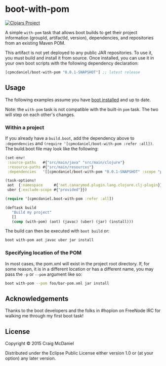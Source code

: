 # boot-with-pom

[![Clojars Project](http://clojars.org/cpmcdaniel/boot-with-pom/latest-version.svg)](http://clojars.org/cpmcdaniel/boot-with-pom)

A simple `with-pom` task that allows boot builds to get their project information
(groupId, artifactId, version), dependencies, and repositories from an existing
Maven POM.

This artifact is not yet deployed to any public JAR repositories. To use it, you
must build and install it from source. Once installed, you can use it in your own
boot scripts with the following dependency declaration:

[](dependency)
```clojure
[cpmcdaniel/boot-with-pom "0.0.1-SNAPSHOT"] ;; latest release
```
[](/dependency)

## Usage

The following examples assume you have [boot installed][installboot] and up to
date.

Note: the `with-pom` task is not compatible with the built-in `pom` task. The
two will step on each other's changes.

### Within a project

If you already have a `build.boot`, add the dependency above to `:dependencies`
and `(require '[cpmcdaniel/boot-with-pom :refer :all])`. The build.boot file
may look like the following:

```clojure
(set-env!
 :source-paths   #{"src/main/java" "src/main/clojure"}
 :resource-paths #{"src/main/resources"}
 :dependencies   '[[cpmcdaniel/boot-with-pom "0.0.1-SNAPSHOT" :scope "provided"]])

(task-options!
 aot  {:namespace     #{'net.canarymod.plugin.lang.clojure.clj-plugin}}
 uber {:exclude-scope #{"provided"}})

(require '[cpmcdaniel.boot-with-pom :refer :all])

(deftask build
   "Build my project"
   []
   (comp (with-pom) (aot) (javac) (uber) (jar) (install)))
```

The build can then be executed with `boot build` or:

```bash
boot with-pom aot javac uber jar install
```

### Specifying location of the POM

In most cases, the pom.xml will exist in the project root directory. If, for some
reason, it is in a different location or has a different name, you may pass the
`-p` or `--pom` argument like so:

```bash
boot with-pom --pom foo/bar-pom.xml jar install
```

## Acknowledgements

Thanks to the boot developers and the folks in #hoplon on FreeNode IRC for walking me through my first boot task!

## License

Copyright © 2015 Craig McDaniel

Distributed under the Eclipse Public License either version 1.0 or (at
your option) any later version.


[installboot]: https://github.com/boot-clj/boot#install
